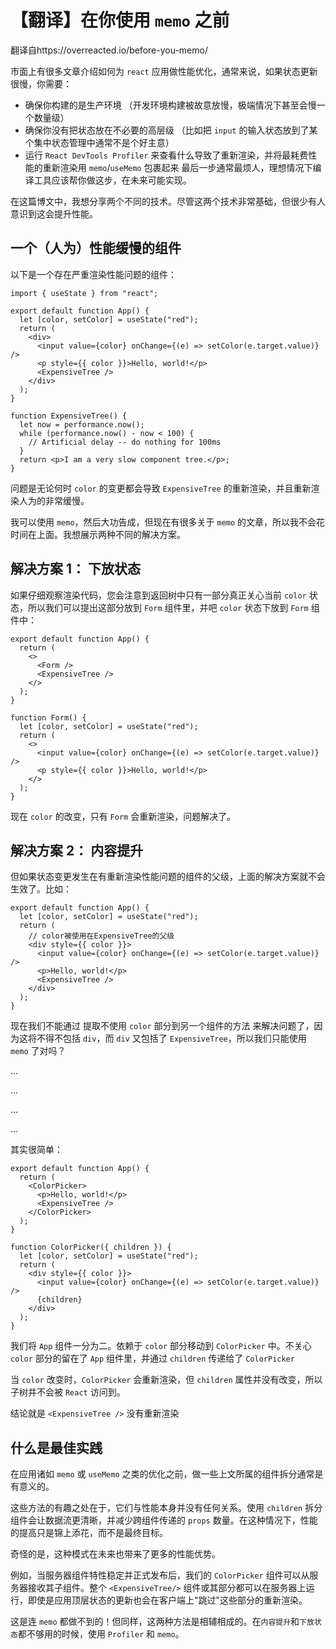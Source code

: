 # 【翻译】在你使用 `memo` 之前

翻译自https://overreacted.io/before-you-memo/

市面上有很多文章介绍如何为 `react` 应用做性能优化，通常来说，如果状态更新很慢，你需要：

- 确保你构建的是生产环境 （开发环境构建被故意放慢，极端情况下甚至会慢一个数量级）
- 确保你没有把状态放在不必要的高层级 （比如把 `input` 的输入状态放到了某个集中状态管理中通常不是个好主意）
- 运行 `React DevTools Profiler` 来查看什么导致了重新渲染，并将最耗费性能的重新渲染用 `memo`/`useMemo` 包裹起来
  最后一步通常最烦人，理想情况下编译工具应该帮你做这步，在未来可能实现。

在这篇博文中，我想分享两个不同的技术。尽管这两个技术非常基础，但很少有人意识到这会提升性能。

## 一个（人为）性能缓慢的组件

以下是一个存在严重渲染性能问题的组件：

```tsx
import { useState } from "react";

export default function App() {
  let [color, setColor] = useState("red");
  return (
    <div>
      <input value={color} onChange={(e) => setColor(e.target.value)} />
      <p style={{ color }}>Hello, world!</p>
      <ExpensiveTree />
    </div>
  );
}

function ExpensiveTree() {
  let now = performance.now();
  while (performance.now() - now < 100) {
    // Artificial delay -- do nothing for 100ms
  }
  return <p>I am a very slow component tree.</p>;
}
```

问题是无论何时 `color` 的变更都会导致 `ExpensiveTree` 的重新渲染，并且重新渲染人为的非常缓慢。

我可以使用 `memo`，然后大功告成，但现在有很多关于 `memo` 的文章，所以我不会花时间在上面。我想展示两种不同的解决方案。

## 解决方案 1： 下放状态

如果仔细观察渲染代码，您会注意到返回树中只有一部分真正关心当前 `color` 状态，所以我们可以提出这部分放到 `Form` 组件里，并吧 `color` 状态下放到 `Form` 组件中：

```tsx
export default function App() {
  return (
    <>
      <Form />
      <ExpensiveTree />
    </>
  );
}

function Form() {
  let [color, setColor] = useState("red");
  return (
    <>
      <input value={color} onChange={(e) => setColor(e.target.value)} />
      <p style={{ color }}>Hello, world!</p>
    </>
  );
}
```

现在 `color` 的改变，只有 `Form` 会重新渲染，问题解决了。

## 解决方案 2： 内容提升

但如果状态变更发生在有重新渲染性能问题的组件的父级，上面的解决方案就不会生效了。比如：

```tsx
export default function App() {
  let [color, setColor] = useState("red");
  return (
    // color被使用在ExpensiveTree的父级
    <div style={{ color }}>
      <input value={color} onChange={(e) => setColor(e.target.value)} />
      <p>Hello, world!</p>
      <ExpensiveTree />
    </div>
  );
}
```

现在我们不能通过 提取不使用 `color` 部分到另一个组件的方法 来解决问题了，因为这将不得不包括 `div`，而 `div` 又包括了 `ExpensiveTree`，所以我们只能使用 `memo` 了对吗？ 

...

...

...

...

其实很简单：

```tsx
export default function App() {
  return (
    <ColorPicker>
      <p>Hello, world!</p>
      <ExpensiveTree />
    </ColorPicker>
  );
}

function ColorPicker({ children }) {
  let [color, setColor] = useState("red");
  return (
    <div style={{ color }}>
      <input value={color} onChange={(e) => setColor(e.target.value)} />
      {children}
    </div>
  );
}
```

我们将 `App` 组件一分为二。依赖于 `color` 部分移动到 `ColorPicker` 中。不关心 `color` 部分的留在了 `App` 组件里，并通过 `children` 传递给了 `ColorPicker`

当 `color` 改变时，`ColorPicker` 会重新渲染，但 `children` 属性并没有改变，所以子树并不会被 `React` 访问到。

结论就是 `<ExpensiveTree />` 没有重新渲染

## 什么是最佳实践

在应用诸如 `memo` 或 `useMemo` 之类的优化之前，做一些上文所属的组件拆分通常是有意义的。

这些方法的有趣之处在于，它们与性能本身并没有任何关系。使用 `children` 拆分组件会让数据流更清晰，并减少跨组件传递的 `props` 数量。在这种情况下，性能的提高只是锦上添花，而不是最终目标。

奇怪的是，这种模式在未来也带来了更多的性能优势。

例如，当服务器组件特性稳定并正式发布后，我们的 `ColorPicker` 组件可以从服务器接收其子组件。整个 `<ExpensiveTree/>` 组件或其部分都可以在服务器上运行，即使是应用顶层状态的更新也会在客户端上"跳过"这些部分的重新渲染。

这是连 `memo` 都做不到的！但同样，这两种方法是相辅相成的。在`内容提升`和`下放状态`都不够用的时候，使用 `Profiler` 和 `memo`。
